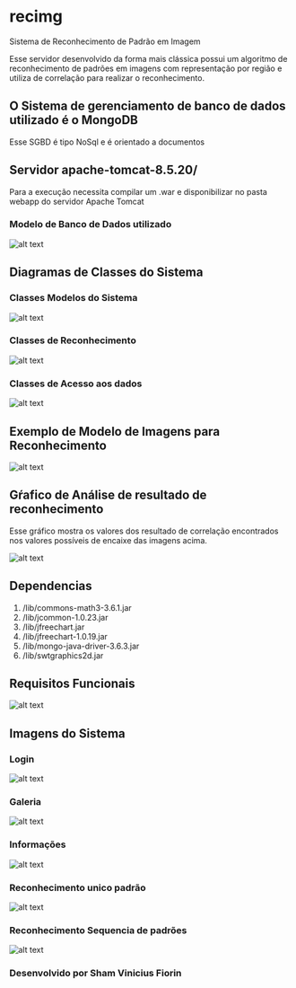 # recimg
Sistema de Reconhecimento de Padrão em Imagem

Esse servidor desenvolvido da forma mais clássica possui um algoritmo de reconhecimento de padrões em imagens com representação por região e utiliza de correlação para realizar o reconhecimento.

## O Sistema de gerenciamento de banco de dados utilizado é o MongoDB
Esse SGBD é tipo NoSql e é orientado a documentos

## Servidor apache-tomcat-8.5.20/
Para a execução necessita compilar um .war e disponibilizar no pasta webapp do servidor Apache Tomcat

### Modelo de Banco de Dados utilizado

![alt text](https://raw.githubusercontent.com/skatesham/tg-rec-img/master/web/static/img/readme/Screenshot%20from%202018-11-13%2001-04-05.png)

## Diagramas de Classes do Sistema

### Classes Modelos do Sistema

![alt text](https://raw.githubusercontent.com/skatesham/tg-rec-img/master/web/static/img/readme/CLASSES%20MODELO.png)

### Classes de Reconhecimento

![alt text](https://raw.githubusercontent.com/skatesham/tg-rec-img/master/web/static/img/readme/Diagrama%20Classes%20Algoritmo.png)

### Classes de Acesso aos dados

![alt text](https://raw.githubusercontent.com/skatesham/tg-rec-img/master/web/static/img/readme/Diagramas%20de%20Classes%20DAO.png)

## Exemplo de Modelo de Imagens para Reconhecimento

![alt text]()

## Gŕafico de Análise de resultado de reconhecimento
Esse gráfico mostra os valores dos resultado  de correlação encontrados nos valores possíveis de encaixe das imagens acima.

![alt text](https://raw.githubusercontent.com/skatesham/tg-rec-img/master/web/static/img/readme/REAL%20Grafico%20Delta%20X.png)

## Dependencias

  1. /lib/commons-math3-3.6.1.jar
  2. /lib/jcommon-1.0.23.jar
  3. /lib/jfreechart.jar
  4. /lib/jfreechart-1.0.19.jar
  5. /lib/mongo-java-driver-3.6.3.jar
  6. /lib/swtgraphics2d.jar

## Requisitos Funcionais

![alt text](https://raw.githubusercontent.com/skatesham/tg-rec-img/master/web/static/img/readme/diagrama%20caso%20de%20uso%20com%20extends.png)

## Imagens do Sistema

### Login
![alt text](https://raw.githubusercontent.com/skatesham/tg-rec-img/master/web/static/img/readme/login.png)

### Galeria
![alt text](https://raw.githubusercontent.com/skatesham/tg-rec-img/master/web/static/img/readme/galeria.png)

### Informações
![alt text](https://raw.githubusercontent.com/skatesham/tg-rec-img/master/web/static/img/readme/info.png)

### Reconhecimento unico padrão
![alt text](https://raw.githubusercontent.com/skatesham/tg-rec-img/master/web/static/img/readme/rec-pad.png)

### Reconhecimento Sequencia de padrões
![alt text](https://raw.githubusercontent.com/skatesham/tg-rec-img/master/web/static/img/readme/red-seq-pad.png)

### Desenvolvido por Sham Vinicius Fiorin

